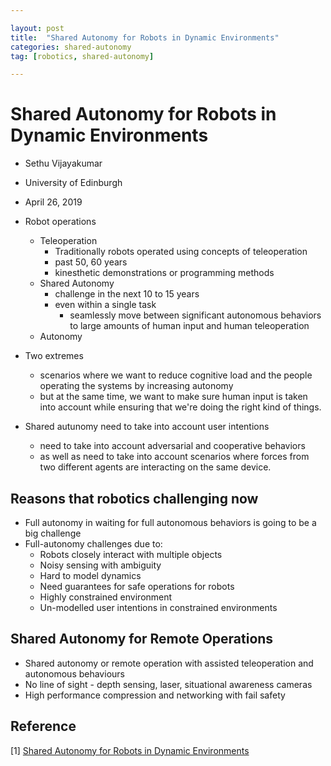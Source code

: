 ```yaml
---

layout: post
title:  "Shared Autonomy for Robots in Dynamic Environments"
categories: shared-autonomy
tag: [robotics, shared-autonomy]

---
```


# Shared Autonomy for Robots in Dynamic Environments
- Sethu Vijayakumar
- University of Edinburgh
- April 26, 2019

- Robot operations
  - Teleoperation
    - Traditionally robots operated using concepts of teleoperation
    - past 50, 60 years
    - kinesthetic demonstrations or programming methods
  - Shared Autonomy
    - challenge in the next 10 to 15 years
    - even within a single task
      - seamlessly move between significant autonomous behaviors to large amounts of human input and human teleoperation
  - Autonomy

- Two extremes
  - scenarios where we want to reduce cognitive load and the people operating the systems by increasing autonomy
  - but at the same time, we want to make sure human input is taken into account while ensuring that we're doing the right kind of things.


- Shared autunomy need to take into account user intentions
  - need to take into account adversarial and cooperative behaviors 
  - as well as need to take into account scenarios where forces from two different agents are interacting on the same device.

## Reasons that robotics challenging now
- Full autonomy in waiting for full autonomous behaviors is going to be a big challenge
- Full-autonomy challenges due to:
  - Robots closely interact with multiple objects
  - Noisy sensing with ambiguity
  - Hard to model dynamics
  - Need guarantees for safe operations for robots
  - Highly constrained environment
  - Un-modelled user intentions in constrained environments

## Shared Autonomy for Remote Operations
- Shared autonomy or remote operation with assisted teleoperation and autonomous behaviours
- No line of sight - depth sensing, laser, situational awareness cameras
- High performance compression and networking with fail safety







## Reference
[1] [Shared Autonomy for Robots in Dynamic Environments](https://youtu.be/SqMDtJXMRuc)




